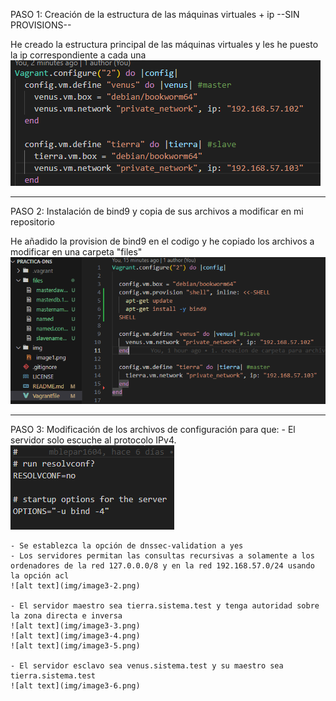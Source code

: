 PASO 1: Creación de la estructura de las máquinas virtuales + ip --SIN PROVISIONS--

He creado la estructura principal de las máquinas virtuales y les he puesto la ip correspondiente a cada una
![alt text](img/image1.png)

------------------------------------------------------------------------------------

PASO 2: Instalación de bind9 y copia de sus archivos a modificar en mi repositorio

He añadido la provision de bind9 en el codigo y he copiado los archivos a modificar en una carpeta "files"
![alt text](img/image2.png)

------------------------------------------------------------------------------------

PASO 3: Modificación de los archivos de configuración para que:
    - El servidor solo escuche al protocolo IPv4.
    ![alt text](img/image3-1.png)

    - Se establezca la opción de dnssec-validation a yes
    - Los servidores permitan las consultas recursivas a solamente a los ordenadores de la red 127.0.0.0/8 y en la red 192.168.57.0/24 usando la opción acl
    ![alt text](img/image3-2.png)

    - El servidor maestro sea tierra.sistema.test y tenga autoridad sobre la zona directa e inversa
    ![alt text](img/image3-3.png)
    ![alt text](img/image3-4.png)
    ![alt text](img/image3-5.png)

    - El servidor esclavo sea venus.sistema.test y su maestro sea tierra.sistema.test
    ![alt text](img/image3-6.png)
